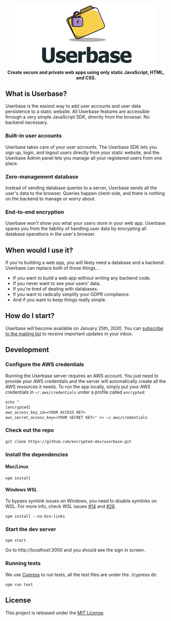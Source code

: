 <p align="center">
  <a href="https://userbase.com"><img src="docs/logo.png" width="441" alt="Userbase"></a>
</p>

<p align="center">
<b>Create secure and private web apps using only static JavaScript, HTML, and CSS.</b>
</p>

## What is Userbase?

Userbase is the easiest way to add user accounts and user data persistence to a static website. All Userbase features are accessible through a very simple JavaScript SDK, directly from the browser. No backend necessary.

### Built-in user accounts
Userbase takes care of your user accounts. The Userbase SDK lets you sign up, login, and logout users directly from your static website, and the Userbase Admin panel lets you manage all your registered users from one place.

### Zero-management database
Instead of sending database queries to a server, Userbase sends all the user's data to the browser. Queries happen client-side, and there is nothing on the backend to manage or worry about.

### End-to-end encryption
Userbase won't show you what your users store in your web app. Userbase spares you from the liability of handling user data by encrypting all database operations in the user's browser.

## When would I use it?
If you're building a web app, you will likely need a database and a backend. Userbase can replace both of those things...

- If you want to build a web app without writing any backend code.
- If you never want to see your users' data.
- If you're tired of dealing with databases.
- If you want to radically simplify your GDPR compliance.
- And if you want to keep things really simple.

## How do I start?
Userbase will become available on January 25th, 2020. You can [subscribe to the mailing list](https://userbase.com/mailing-list) to receive important updates in your inbox.

## Development

### Configure the AWS credentials
Running the Userbase server requires an AWS account. You just need to provide your AWS credentials and the server will automatically create all the AWS resources it needs. To run the app locally, simply put your AWS credentials in `~/.aws/credentials` under a profile called `encrypted`:

```
echo "
[encrypted]
aws_access_key_id=<YOUR ACCESS KEY>
aws_secret_access_key=<YOUR SECRET KEY>" >> ~/.aws/credentials
```

### Check out the repo

```
git clone https://github.com/encrypted-dev/userbase.git
```

### Install the dependencies

#### Mac/Linux
```
npm install
```

#### Windows WSL

To bypass symlink issues on Windows, you need to disable symlinks on WSL. For more info, check WSL issues [#14](https://github.com/Microsoft/WSL/issues/14) and [#26](https://github.com/MicrosoftDocs/WSL/issues/26).

```
npm install --no-bin-links
```

### Start the dev server

```
npm start
```

Go to http://localhost:3000 and you should see the sign in screen.

### Running tests
We use [Cypress](https://www.cypress.io/) to run tests, all the test files are under the ./cypress dir.

```
npm run test
```

## License

This project is released under the [MIT License](LICENSE).
